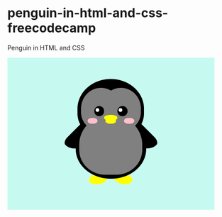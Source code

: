 # penguin-in-html-and-css-freecodecamp
Penguin in HTML and CSS



![](https://github.com/fantasy2943/penguin-in-html-and-css-freecodecamp/blob/master/penguin-image.png)
